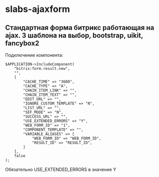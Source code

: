# slabs-ajaxform
## Стандартная форма битрикс работающая на ajax. 3 шаблона на выбор, bootstrap, uikit, fancybox2

Подключение компонента:
```
$APPLICATION->IncludeComponent(
	"bitrix:form.result.new", 
	"",
	[
		"CACHE_TIME" => "3600",
		"CACHE_TYPE" => "A",
		"CHAIN_ITEM_LINK" => "",
		"CHAIN_ITEM_TEXT" => "",
		"EDIT_URL" => "",
		"IGNORE_CUSTOM_TEMPLATE" => "N",
		"LIST_URL" => "",
		"SEF_MODE" => "N",
		"SUCCESS_URL" => "",
		"USE_EXTENDED_ERRORS" => "Y",
		"WEB_FORM_ID" => "1",
		"COMPONENT_TEMPLATE" => "",
		"VARIABLE_ALIASES" => [
			"WEB_FORM_ID" => "WEB_FORM_ID",
			"RESULT_ID" => "RESULT_ID",
		]
	],
	false
);
```
Обязательно USE_EXTENDED_ERRORS в значение Y

